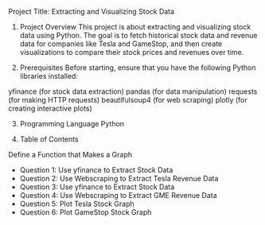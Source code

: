 Project Title: Extracting and Visualizing Stock Data
1. Project Overview
This project is about extracting and visualizing stock data using Python. The goal is to fetch historical stock data and revenue data for companies like Tesla and GameStop, and then create visualizations to compare their stock prices and revenues over time.

2. Prerequisites
Before starting, ensure that you have the following Python libraries installed:

yfinance (for stock data extraction)
pandas (for data manipulation)
requests (for making HTTP requests)
beautifulsoup4 (for web scraping)
plotly (for creating interactive plots)

3. Programming Language
Python


4. Table of Contents

Define a Function that Makes a Graph
- Question 1: Use yfinance to Extract Stock Data
- Question 2: Use Webscraping to Extract Tesla Revenue Data
- Question 3: Use yfinance to Extract Stock Data
- Question 4: Use Webscraping to Extract GME Revenue Data
- Question 5: Plot Tesla Stock Graph
- Question 6: Plot GameStop Stock Graph

